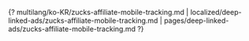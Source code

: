 {? multilang/ko-KR/zucks-affiliate-mobile-tracking.md | localized/deep-linked-ads/zucks-affiliate-mobile-tracking.md | pages/deep-linked-ads/zucks-affiliate-mobile-tracking.md ?}
